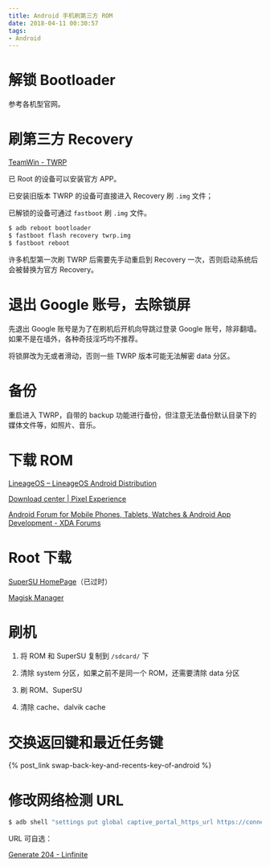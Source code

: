 ```yaml
---
title: Android 手机刷第三方 ROM
date: 2018-04-11 00:30:57
tags:
- Android
---
```


# 解锁 Bootloader

参考各机型官网。

# 刷第三方 Recovery

[TeamWin - TWRP](https://twrp.me/)

已 Root 的设备可以安装官方 APP。

已安装旧版本 TWRP 的设备可直接进入 Recovery 刷 `.img` 文件；

已解锁的设备可通过 `fastboot` 刷 `.img` 文件。

```sh
$ adb reboot bootloader
$ fastboot flash recovery twrp.img
$ fastboot reboot
```

许多机型第一次刷 TWRP 后需要先手动重启到 Recovery 一次，否则启动系统后会被替换为官方 Recovery。

<!-- more -->

# 退出 Google 账号，去除锁屏

先退出 Google 账号是为了在刷机后开机向导跳过登录 Google 账号，除非翻墙。如果不是在墙外，各种奇技淫巧均不推荐。

将锁屏改为无或者滑动，否则一些 TWRP 版本可能无法解密 data 分区。

# 备份

重启进入 TWRP，自带的 backup 功能进行备份，但注意无法备份默认目录下的媒体文件等，如照片、音乐。

# 下载 ROM

[LineageOS – LineageOS Android Distribution](https://lineageos.org/)

[Download center | Pixel Experience](https://download.pixelexperience.org/)

[Android Forum for Mobile Phones, Tablets, Watches & Android App Development - XDA Forums](https://forum.xda-developers.com/)

# Root 下载

[SuperSU HomePage](http://www.supersu.com/)（已过时）

[Magisk Manager](https://magiskmanager.com/)

# 刷机

1. 将 ROM 和 SuperSU 复制到 `/sdcard/` 下

2. 清除 system 分区，如果之前不是同一个 ROM，还需要清除 data 分区

3. 刷 ROM、SuperSU

4. 清除 cache、dalvik cache

# 交换返回键和最近任务键

{% post_link swap-back-key-and-recents-key-of-android %}

# 修改网络检测 URL

```sh
$ adb shell "settings put global captive_portal_https_url https://connect.rom.miui.com/generate_204"
```

URL 可自选：

[Generate 204 - Linfinite](https://cli.ee/generate-204)
